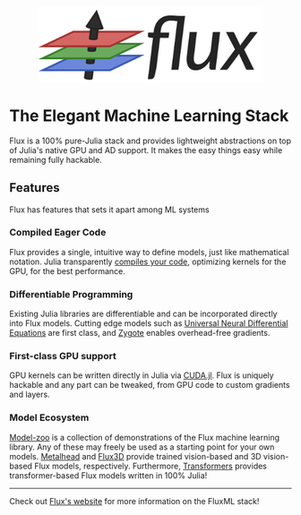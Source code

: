 <p align="center">
    <img width="400px" src="https://raw.githubusercontent.com/FluxML/Flux.jl/master/docs/src/assets/logo.png"/>
</p>

# The Elegant Machine Learning Stack

Flux is a 100% pure-Julia stack and provides lightweight abstractions on top of Julia's native GPU and AD support. It makes the easy things easy while remaining fully hackable.

## Features

Flux has features that sets it apart among ML systems

### Compiled Eager Code
Flux provides a single, intuitive way to define models, just like mathematical notation. Julia transparently [compiles your code](https://julialang.org/blog/2018/12/ml-language-compiler), optimizing kernels for the GPU, for the best performance.

### Differentiable Programming
Existing Julia libraries are differentiable and can be incorporated directly into Flux models. Cutting edge models such as [Universal Neural Differential Equations](https://github.com/SciML/DiffEqFlux.jl) are first class, and [Zygote](https://github.com/FluxML/Zygote.jl) enables overhead-free gradients.

### First-class GPU support
GPU kernels can be written directly in Julia via [CUDA.jl](https://github.com/JuliaGPU/CUDA.jl). Flux is uniquely hackable and any part can be tweaked, from GPU code to custom gradients and layers.

### Model Ecosystem
[Model-zoo](https://github.com/FluxML/model-zoo) is a collection of demonstrations of the Flux machine learning library. Any of these may freely be used as a starting point for your own models. [Metalhead](https://github.com/FluxML/Metalhead.jl) and [Flux3D](https://github.com/FluxML/Flux3D.jl) provide trained vision-based and 3D vision-based Flux models, respectively. Furthermore, [Transformers](https://github.com/chengchingwen/Transformers.jl) provides transformer-based Flux models written in 100% Julia!

---

Check out [Flux's website](https://fluxml.ai) for more information on the FluxML stack!
